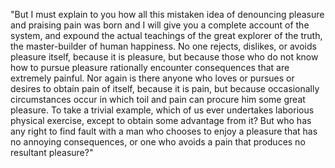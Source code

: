 "But I must explain to you how all this mistaken idea of denouncing pleasure and
praising pain was born and I will give you a complete account of the system, and expound
the actual teachings of the great explorer of the truth, the master-builder of human
 happiness. No one rejects, dislikes, or avoids pleasure itself, because it is pleasure, 
 but because those who do not know how to pursue pleasure rationally encounter consequences
 that are extremely painful. Nor again is there anyone who loves or pursues or desires to
obtain pain of itself, because it is pain, but because occasionally circumstances occur
 in which toil and pain can procure him some great pleasure. To take a trivial example, 
 which of us ever undertakes laborious physical exercise, except to obtain some advantage 
from it? But who has any right to find fault with a man who chooses to enjoy a pleasure
 that has no annoying consequences, or one who avoids a pain that produces no
 resultant pleasure?"